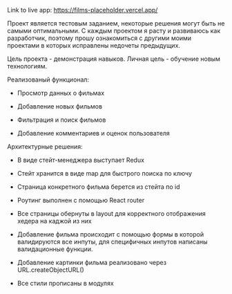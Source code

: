 Link to live app: https://films-placeholder.vercel.app/

Проект является тестовым заданием, некоторые решения могут быть не самыми оптимальными. С каждым проектом я расту и развиваюсь как разработчик, поэтому прошу ознакомиться с другими моими проектами в которых исправлены недочеты предыдущих.

Цель проекта - демонстрация навыков.
Личная цель - обучение новым технологиям.

Реализованый функционал:

  * Просмотр данных о фильмах
  
  * Добавление новых фильмов
  
  * Фильтрация и поиск фильмов
  
  * Добавление комментариев и оценок пользователя


Архитектурные решения:

  * В виде стейт-менеджера выступает Redux
  
  * Стейт хранится в виде map для быстрого поиска по ключу
  
  * Страница конкретного фильма берется из стейта по id
  
  * Роутинг выполнен с помощью React router
  
  * Все страницы обернуты в layout для корректного отображения хедера на каджой из них
  
  * Добавление фильма происходит с помощью формы в которой валидируются все инпуты, для специфичных инпутов написаны валидационные функции.
  
  * Добавление картинки фильма реализовано через URL.createObjectURL()
  
  * Все стили прописаны в модулях
